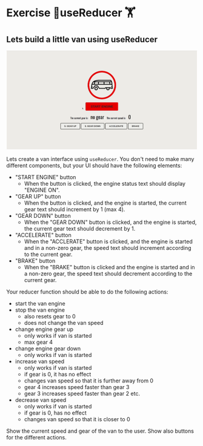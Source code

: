 # Exercise :cartwheeling:useReducer  :weight_lifting:

## Lets build a little van using useReducer

![](./src/assets/van.gif)

Lets create a van interface using `useReducer`.
You don't need to make many different components, but your UI should have the following elements:

- "START ENGINE" button
    - When the button is clicked, the engine status text should display "ENGINE ON".
- "GEAR UP" button
    - When the button is clicked, and the engine is started, the current gear text should increment by 1 (max 4).
- "GEAR DOWN" button
    - When the "GEAR DOWN" button is clicked, and the engine is started, the current gear text should decrement by 1.
- "ACCELERATE" button
    - When the "ACCLERATE" button is clicked, and the engine is started and in a non-zero gear, the speed text should increment according to the current gear.
- "BRAKE" button
    - When the "BRAKE" button is clicked and the engine is started and in a non-zero gear, the speed text should decrement according to the current gear.


Your reducer function should be able to do the following actions:

- start the van engine
- stop the van engine
    - also resets gear to 0
    - does not change the van speed
- change engine gear up
    - only works if van is started
    - max gear 4
- change engine gear down
    - only works if van is started
- increase van speed
    - only works if van is started
    - if gear is 0, it has no effect
    - changes van speed so that it is further away from 0
    - gear 4 increases speed faster than gear 3
    - gear 3 increases speed faster than gear 2 etc. 
- decrease van speed
    - only works if van is started
    - if gear is 0, has no effect
    - changes van speed so that it is closer to 0

Show the current speed and gear of the van to the user. Show also buttons for the different actions.



